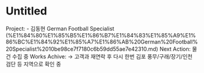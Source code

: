 # Untitled

Project: - 김동현 German Football Specialist (%E1%84%80%E1%85%B5%E1%86%B7%E1%84%83%E1%85%A9%E1%86%BC%E1%84%92%E1%85%A7%E1%86%AB%20German%20Football%20Specialist%2010be98ce7f7180c6b59dd55ae7e42310.md)
Next Action: 물건 수집 중
Works Achive: → 고객과 재연락 후 다시 한번 김포 풍무/구래/장기/인천 검단 등 지역으로 확인 중